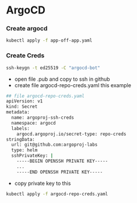 # ArgoCD

### Create argocd

```bash
kubectl apply -f app-off-app.yaml
```

### Create Creds

```bash
ssh-keygn -t ed25519 -C "argocd-bot"
```

- open file .pub and copy to ssh in github
- create file argocd-repo-creds.yaml this example

```bash
## file argocd-repo-creds.yaml
apiVersion: v1
kind: Secret
metadata:
  name: argoproj-ssh-creds
  namespace: argocd
  labels:
    argocd.argoproj.io/secret-type: repo-creds
stringData:
  url: git@github.com:argoproj-labs
  type: helm
  sshPrivateKey: |
    -----BEGIN OPENSSH PRIVATE KEY-----
    ...
    -----END OPENSSH PRIVATE KEY-----
```

- copy private key to this

```bash
kubectl apply -f argocd-repo-creds.yaml
```
